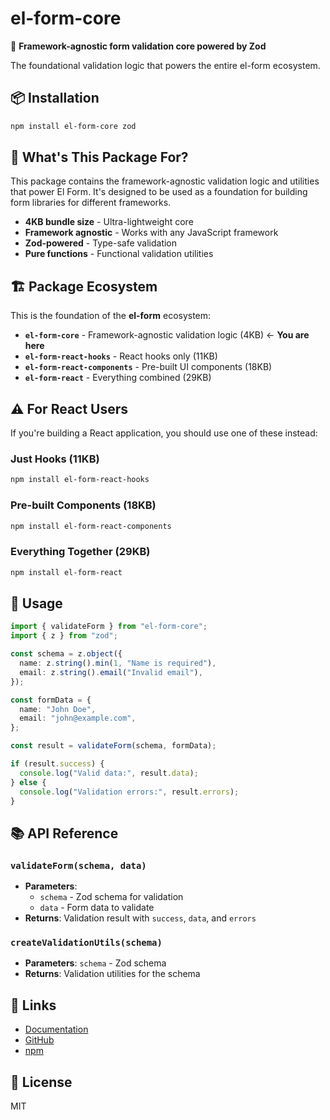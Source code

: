 # el-form-core

🔧 **Framework-agnostic form validation core powered by Zod**

The foundational validation logic that powers the entire el-form ecosystem.

## 📦 Installation

```bash
npm install el-form-core zod
```

## 🎯 What's This Package For?

This package contains the framework-agnostic validation logic and utilities that power El Form. It's designed to be used as a foundation for building form libraries for different frameworks.

- **4KB bundle size** - Ultra-lightweight core
- **Framework agnostic** - Works with any JavaScript framework
- **Zod-powered** - Type-safe validation
- **Pure functions** - Functional validation utilities

## 🏗️ Package Ecosystem

This is the foundation of the **el-form** ecosystem:

- **`el-form-core`** - Framework-agnostic validation logic (4KB) ← **You are here**
- **`el-form-react-hooks`** - React hooks only (11KB)
- **`el-form-react-components`** - Pre-built UI components (18KB)
- **`el-form-react`** - Everything combined (29KB)

## ⚠️ For React Users

If you're building a React application, you should use one of these instead:

### Just Hooks (11KB)

```bash
npm install el-form-react-hooks
```

### Pre-built Components (18KB)

```bash
npm install el-form-react-components
```

### Everything Together (29KB)

```bash
npm install el-form-react
```

## 🚀 Usage

```typescript
import { validateForm } from "el-form-core";
import { z } from "zod";

const schema = z.object({
  name: z.string().min(1, "Name is required"),
  email: z.string().email("Invalid email"),
});

const formData = {
  name: "John Doe",
  email: "john@example.com",
};

const result = validateForm(schema, formData);

if (result.success) {
  console.log("Valid data:", result.data);
} else {
  console.log("Validation errors:", result.errors);
}
```

## 📚 API Reference

### `validateForm(schema, data)`

- **Parameters**:
  - `schema` - Zod schema for validation
  - `data` - Form data to validate
- **Returns**: Validation result with `success`, `data`, and `errors`

### `createValidationUtils(schema)`

- **Parameters**: `schema` - Zod schema
- **Returns**: Validation utilities for the schema

## 🔗 Links

- [Documentation](https://colorpulse6.github.io/el-form/)
- [GitHub](https://github.com/colorpulse6/el-form)
- [npm](https://www.npmjs.com/package/el-form-core)

## 📄 License

MIT
